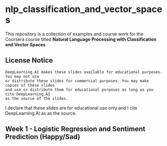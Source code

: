 # nlp_classification_and_vector_spaces

This repository is a collection of examples and course work for the Coursera course
titled __Natural Language Processing with Classification and Vector Spaces__

## License Notice
```text
DeepLearning.AI makes these slides available for educational purposes. You may not use 
or distribute these slides for commercial purposes. You may make copies of these slides
and use or distribute them for educational purposes as long as you cite DeepLearning.AI 
as the source of the slides.
```

I declare that these slides are for educational use only and I cite DeepLearning.AI as
as the source.

## Week 1 - Logistic Regression and Sentiment Prediction (Happy/Sad)
